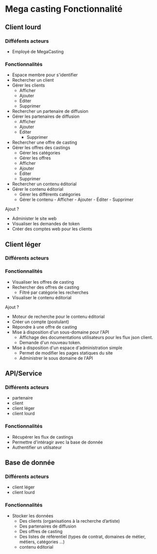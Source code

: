 # Mega casting Fonctionnalité

## Client lourd

### Difféfents acteurs

- Employé de MegaCasting

### Fonctionnalités

- Espace membre pour s'identifier
- Rechercher un client
- Gérer les clients
  - Afficher
  - Ajouter
  - Éditer
  - Supprimer
- Rechercher un partenaire de diffusion
- Gérer les partenaires de diffusion
  - Afficher
  - Ajouter
  - Éditer
    - Supprimer
- Rechercher une offre de casting
- Gérer les offres des castings
  - Gérer les catégories
  - Gérer les offres
  - Afficher
  - Ajouter
  - Éditer
  - Supprimer
- Rechercher un contenu éditorial
- Gérer le contenu éditorial
  - Gérer les différents catégories
  - Gérer le contenu
        - Afficher
        - Ajouter
        - Éditer
        - Supprimer

Ajout ?

- Administer le site web
- Visualiser les demandes de token
- Créer des comptes web pour les clients

## Client léger

### Différents acteurs

### Fonctionnalités

- Visualiser les offres de casting
- Rechercher des offres de casting
  - Filtré par catégorie les recherches
- Visualiser le contenu éditorial  

Ajout ?

- Moteur de recherche pour le contenu éditorial
- Créer un compte (postulant)
- Répondre à une offre de casting
- Mise à disposition d'un sous-domaine pour l'API
  - Affichage des documentations utilisateurs pour les flux json client.
  - Demande d'un nouveau token.
- Mise à disposition d'un espace d'administration simple
  - Permet de modifier les pages statiques du site
  - Administrer le sous domaine de l'API

## API/Service

### Différents acteurs

- partenaire
- client
- client léger
- client lourd

### Fonctionnalités

- Récupérer les flux de castings
- Permettre d'intéragir avec la base de donnée
- Authentifier un utilsateur

## Base de donnée

### Différents acteurs

- client léger
- client lourd

### Fonctionnalités

- Stocker les données
  - Des clients (organisations à la recherche d’artiste)
  - Des partenaires de diffusion
  - Des offres de casting
  - Des listes de référentiel (types de contrat, domaines de métier, métiers, catégories ...)
  - contenu éditorial